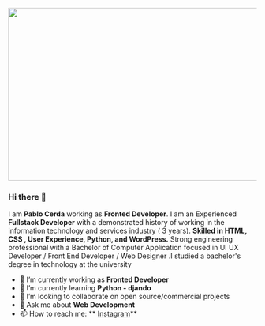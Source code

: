 
<p>
    <img src="https://user-images.githubusercontent.com/109476966/180497566-623f3cee-abf9-4e7c-985d-9bc1d7ccb040.png" width="1400" height="350" />
</p>

### Hi there 👋

I am **Pablo Cerda** working as **Fronted Developer**. I am an Experienced **Fullstack Developer** with a demonstrated history of working in the information technology and services industry ( 3 years). **Skilled in HTML, CSS , User Experience, Python, and WordPress.** Strong engineering professional with a Bachelor of Computer Application focused in UI UX Developer / Front End Developer / Web Designer .I studied a bachelor's degree in technology at the university



- 🔭 I’m currently working as **Fronted Developer**
- 🌱 I’m currently learning **Python - djando**
- 👯 I’m looking to collaborate on open source/commercial projects
- 💬 Ask me about **Web Development**
- 📫 How to reach me:
  ** [Instagram](https://instagram.com/pablo_agustosky)**
